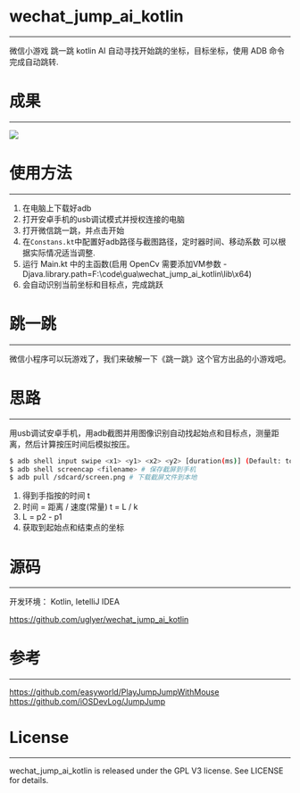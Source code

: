 
# wechat_jump_ai_kotlin
---

微信小游戏 跳一跳 kotlin AI 自动寻找开始跳的坐标，目标坐标，使用 ADB 命令完成自动跳转.

# 成果
---

![](https://raw.githubusercontent.com/uglyer/wechat_jump_ai_kotlin/master/pic/show.jpg?)

# 使用方法
---

1. 在电脑上下载好adb
1. 打开安卓手机的usb调试模式并授权连接的电脑
1. 打开微信跳一跳，并点击开始
1. 在`Constans.kt`中配置好adb路径与截图路径，定时器时间、移动系数 可以根据实际情况适当调整.
1. 运行 Main.kt 中的主函数(启用 OpenCv 需要添加VM参数 -Djava.library.path=F:\code\gua\wechat_jump_ai_kotlin\lib\x64)
1. 会自动识别当前坐标和目标点，完成跳跃

# 跳一跳
---

微信小程序可以玩游戏了，我们来破解一下《跳一跳》这个官方出品的小游戏吧。



# 思路
---

用usb调试安卓手机，用adb截图并用图像识别自动找起始点和目标点，测量距离，然后计算按压时间后模拟按压。

```bash
$ adb shell input swipe <x1> <y1> <x2> <y2> [duration(ms)] (Default: touchscreen) # 模拟长按
$ adb shell screencap <filename> # 保存截屏到手机
$ adb pull /sdcard/screen.png # 下载截屏文件到本地
```

1. 得到手指按的时间 t
1. 时间 = 距离 / 速度(常量) t = L / k
1. L = p2 - p1
1. 获取到起始点和结束点的坐标

# 源码
---

开发环境： Kotlin, IetelliJ IDEA

<https://github.com/uglyer/wechat_jump_ai_kotlin>


# 参考
---

<https://github.com/easyworld/PlayJumpJumpWithMouse>
<https://github.com/iOSDevLog/JumpJump>

# License
---

wechat_jump_ai_kotlin is released under the GPL V3 license. See LICENSE for details.